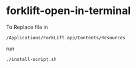 forklift-open-in-terminal
=========================

To Replace file in 
```
/Applications/ForkLift.app/Contents/Resources
```

run 
```
./install-script.sh
```
